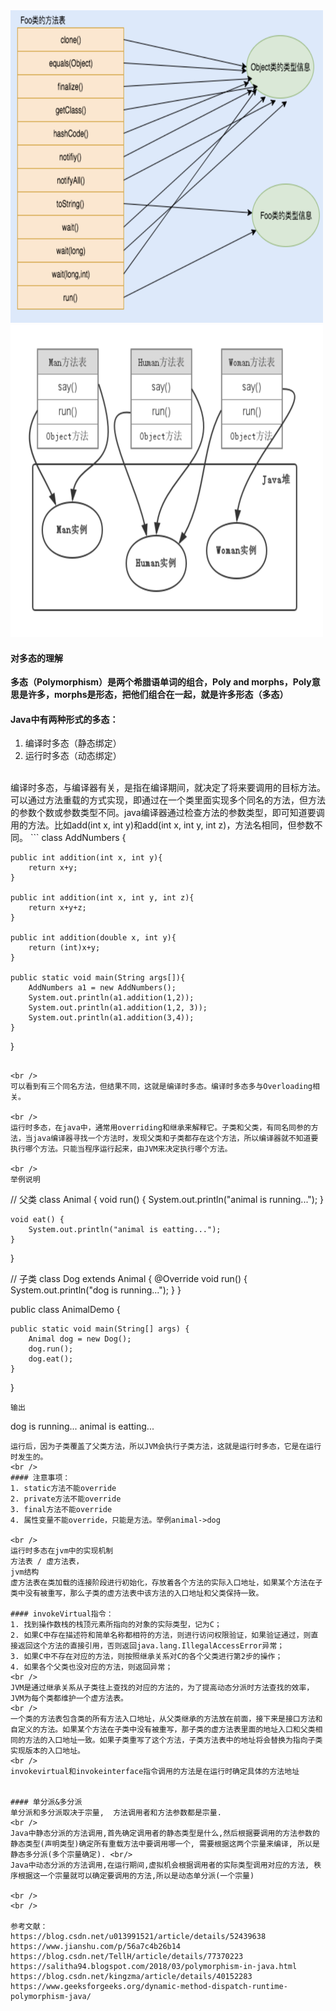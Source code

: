 
<img src='data/method-object.png' width=500 height=500/>

<img src='data/method-pylomor.png' width=500 height=500/>

#### 对多态的理解
 

**多态（Polymorphism）是两个希腊语单词的组合，Poly and morphs，Poly意思是许多，morphs是形态，把他们组合在一起，就是许多形态（多态）**

#### Java中有两种形式的多态：
1. 编译时多态（静态绑定）
2. 运行时多态（动态绑定）

<br />
编译时多态，与编译器有关，是指在编译期间，就决定了将来要调用的目标方法。可以通过方法重载的方式实现，即通过在一个类里面实现多个同名的方法，但方法的参数个数或参数类型不同。java编译器通过检查方法的参数类型，即可知道要调用的方法。比如add(int x, int y)和add(int x, int y, int z)，方法名相同，但参数不同。
```
class AddNumbers {

    public int addition(int x, int y){
        return x+y;
    }
    
    public int addition(int x, int y, int z){
        return x+y+z;
    }
    
    public int addition(double x, int y){
        return (int)x+y;    
    }
    
    public static void main(String args[]){
        AddNumbers a1 = new AddNumbers();
        System.out.println(a1.addition(1,2));
        System.out.println(a1.addition(1,2, 3));
        System.out.println(a1.addition(3,4));
    }
}
```

<br />
可以看到有三个同名方法，但结果不同，这就是编译时多态。编译时多态多与Overloading相关。

<br />
运行时多态，在java中，通常用overriding和继承来解释它。子类和父类，有同名同参的方法，当java编译器寻找一个方法时，发现父类和子类都存在这个方法，所以编译器就不知道要执行哪个方法。只能当程序运行起来，由JVM来决定执行哪个方法。

<br />
举例说明
```
// 父类
class Animal {
	void run() {
		System.out.println("animal is running...");
	}

	void eat() {
		System.out.println("animal is eatting...");
	}
}

// 子类
class Dog extends Animal {
	@Override
	void run() {
		System.out.println("dog is running...");
	}
}

public class AnimalDemo {

	public static void main(String[] args) {
		Animal dog = new Dog();
		dog.run();
		dog.eat();
	}
}
```
输出
```
dog is running...
animal is eatting...
```
运行后，因为子类覆盖了父类方法，所以JVM会执行子类方法，这就是运行时多态，它是在运行时发生的。
<br />
#### 注意事项：
1. static方法不能override
2. private方法不能override
3. final方法不能override
4. 属性变量不能override，只能是方法。举例animal->dog

<br />
运行时多态在jvm中的实现机制
方法表 / 虚方法表，
jvm结构
虚方法表在类加载的连接阶段进行初始化，存放着各个方法的实际入口地址，如果某个方法在子类中没有被重写，那么子类的虚方法表中该方法的入口地址和父类保持一致。

#### invokeVirtual指令：
1. 找到操作数栈的栈顶元素所指向的对象的实际类型，记为C；
2. 如果C中存在描述符和简单名称都相符的方法，则进行访问权限验证，如果验证通过，则直接返回这个方法的直接引用，否则返回java.lang.IllegalAccessError异常；
3. 如果C中不存在对应的方法，则按照继承关系对C的各个父类进行第2步的操作；
4. 如果各个父类也没对应的方法，则返回异常；
<br />
JVM是通过继承关系从子类往上查找的对应的方法的，为了提高动态分派时方法查找的效率，JVM为每个类都维护一个虚方法表。
<br />
一个类的方法表包含类的所有方法入口地址，从父类继承的方法放在前面，接下来是接口方法和自定义的方法。如果某个方法在子类中没有被重写，那子类的虚方法表里面的地址入口和父类相同的方法的入口地址一致。如果子类重写了这个方法，子类方法表中的地址将会替换为指向子类实现版本的入口地址。
<br />
invokevirtual和invokeinterface指令调用的方法是在运行时确定具体的方法地址


#### 单分派&多分派
单分派和多分派取决于宗量,  方法调用者和方法参数都是宗量.
<br />
Java中静态分派的方法调用,首先确定调用者的静态类型是什么,然后根据要调用的方法参数的静态类型(声明类型)确定所有重载方法中要调用哪一个, 需要根据这两个宗量来编译, 所以是静态多分派(多个宗量确定). <br/>
Java中动态分派的方法调用,在运行期间,虚拟机会根据调用者的实际类型调用对应的方法, 秩序根据这一个宗量就可以确定要调用的方法,所以是动态单分派(一个宗量)
  
<br />
<br />

参考文献：
https://blog.csdn.net/u013991521/article/details/52439638
https://www.jianshu.com/p/56a7c4b26b14
https://blog.csdn.net/TellH/article/details/77370223
https://salitha94.blogspot.com/2018/03/polymorphism-in-java.html
https://blog.csdn.net/kingzma/article/details/40152283
https://www.geeksforgeeks.org/dynamic-method-dispatch-runtime-polymorphism-java/
 




